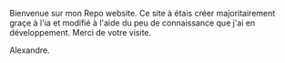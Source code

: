 Bienvenue sur mon Repo website.
Ce site à étais créer majoritairement graçe à l'ia et modifié à l'aide du peu de connaissance que j'ai en développement.
Merci de votre visite.

Alexandre.
